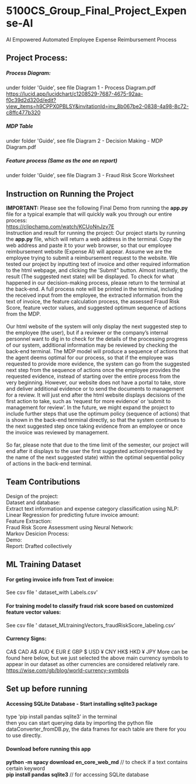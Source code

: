 # 5100CS_Group_Final_Project_Expense-AI
AI Empowered Automated Employee Expense Reimbursement Process

## Project Process:  ##
##### Process Diagram: ##### 
under folder 'Guide', see file Diagram 1 - Process Diagram.pdf
<br>
https://lucid.app/lucidchart/c1208529-7687-4675-92aa-f0c39d2d320d/edit?view_items=h9CPPX0PBLSY&invitationId=inv_8b067be2-0838-4a98-8c72-c8ffc477b320
##### MDP Table  #####
under folder 'Guide', see file Diagram 2 - Decision Making - MDP Diagram.pdf
##### Feature process (Same as the one on report) 
under folder 'Guide', see file Diagram 3 - Fraud Risk Score Worksheet

## Instruction on Running the Project ##
**IMPORTANT:** Please see the following Final Demo from running the **app.py** file for a typical example that will quickly walk you through our entire process: 
<br>https://clipchamp.com/watch/KCUoNnJzv7E
<br>Instruction and result for running the project: Our project starts by running the **app.py** file, which will return a web address in the terminal. Copy the web address and paste it to your web browser,  so that our employee reimbursement website (Expense AI) will appear.  Assume we are the employee trying to submit a reimbursement request to the website.  We tested our project by  inputting text of invoice and other required information to the html webpage, and clicking the 'Submit" button.  Almost instantly, the result (The suggested next state) will be displayed. To check for what happened in our decision-making process,  please return to the terminal at the back-end.  A full process note will be printed in the terminal, including the received input from the employee, the extracted information from the text of invoice, the feature calculation process, the assessed Fraud Risk Score,  feature vector values,  and suggested optimum sequence of actions from the MDP.  <br><br>
Our html website of the system will only display the next suggested step to the employee (the user), but if a reviewer or the company’s internal personnel want to dig in to check for the details of the processing progress of our system, additional information may be reviewed by checking the back-end terminal.  The MDP model will produce a sequence of actions that the agent deems optimal for our process, so that if the employee was requested to provide more evidence, the system can go from the suggested next step from the sequence of actions once the employee provides the requested evidence, instead of starting over the entire process from the very beginning.   However, our website does not have a portal to take, store and deliver additional evidence or to send the documents to management for a review.  It will just end after the html website displays decisions of the first action to take, such as ‘request for more evidence’ or ‘submit to management for review’. In the future, we might expand the project to include further steps that use the optimum policy (sequence of actions) that is shown in the back-end terminal directly, so that the system continues to the next suggested step once taking evidence from an employee or once the invoice was reviewed by management. <br><br>
So far, please note that due to the time limit of the semester, our project will end after it displays to the user the first suggested action(represented by the name of the next suggested state) within the optimal sequential policy of actions in the back-end terminal. <br>


## Team Contributions ##
Design of the project: <br>
Dataset and database:  <br>
Extract text information and expense category classification using NLP: <br>
Linear Regression for predicting future invoice amount: <br>
Feature Extraction: <br>
Fraud Risk Score Assessment using Neural Network:  <br>
Markov Desicion Process: <br>
Demo: <br>
Report: Drafted collectively

## ML Training Dataset ##
#### For geting invoice info from Text of invoice: ####   
See csv file ' dataset_with Labels.csv'
#### For training model to classify fraud risk score based on customized feature vector values: ####
See csv file ' dataset_MLtrainingVectors_fraudRiskScore_labeling.csv'

#### Currency Signs: ####
CA$     CAD
A$      AUD
€       EUR
£       GBP
$       USD
¥       CNY
HK$     HKD
¥       JPY
More can be found here below, but we just selected the above main currency symbols to appear in our dataset as other currencies are considered relatively rare. 
https://wise.com/gb/blog/world-currency-symbols

## Set up before running ##
#### Accessing SQLite Database -  Start installing sqlite3 package ##
type  'pip install pandas sqlite3' in the terminal  
then you can start querying data by importing the python file dataConverter_fromDB.py, the data frames for each table are there for you to use directly.

#### Download before running this app ####
**python -m spacy download en_core_web_md**                        // to check if a text contains certain keyword<br>
**pip install pandas sqlite3**                                   // for accessing SQLite database<br>


